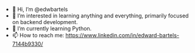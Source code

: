 - 👋 Hi, I’m @edwbartels
- 👀 I’m interested in learning anything and everything, primarily focused on backend development.
- 🌱 I’m currently learning Python.
- 📫 How to reach me: https://www.linkedin.com/in/edward-bartels-7144b9330/


<!---
edwbartels/edwbartels is a ✨ special ✨ repository because its `README.md` (this file) appears on your GitHub profile.
You can click the Preview link to take a look at your changes.
--->
